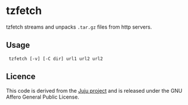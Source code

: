 tzfetch
=======

tzfetch streams and unpacks `.tar.gz` files from http servers.

Usage
-----

     tzfetch [-v] [-C dir] url1 url2 url2


Licence
-------

This code is derived from the [Juju project](https://launchpad.net/juju-core) and is released under the GNU Affero General Public License.
